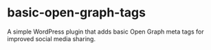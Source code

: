 # basic-open-graph-tags
A simple WordPress plugin that adds basic Open Graph meta tags for improved social media sharing.
